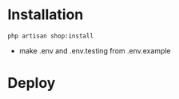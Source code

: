 # Installation

```
php artisan shop:install
```

- make .env and .env.testing from .env.example

# Deploy


